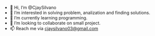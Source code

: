 - 👋 Hi, I’m @CjaySilvano
- 👀 I’m interested in solving problem, analization and finding solutions.
- 🌱 I’m currently learning programming.
- 💞️ I’m looking to collaborate on small project.
- 📫 Reach me via cjaysilvano03@gmail.com

<!---
CjaySilvano/CjaySilvano is a ✨ special ✨ repository because its `README.md` (this file) appears on your GitHub profile.
You can click the Preview link to take a look at your changes.
--->
